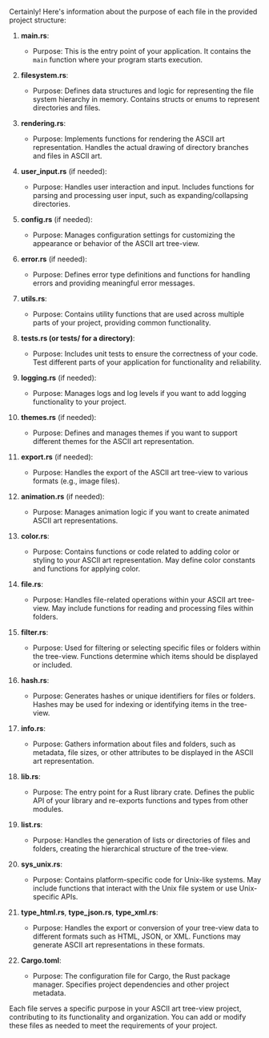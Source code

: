 Certainly! Here's information about the purpose of each file in the provided project structure:

1. **main.rs**:
   - Purpose: This is the entry point of your application. It contains the `main` function where your program starts execution.

2. **filesystem.rs**:
   - Purpose: Defines data structures and logic for representing the file system hierarchy in memory. Contains structs or enums to represent directories and files.

3. **rendering.rs**:
   - Purpose: Implements functions for rendering the ASCII art representation. Handles the actual drawing of directory branches and files in ASCII art.

4. **user_input.rs** (if needed):
   - Purpose: Handles user interaction and input. Includes functions for parsing and processing user input, such as expanding/collapsing directories.

5. **config.rs** (if needed):
   - Purpose: Manages configuration settings for customizing the appearance or behavior of the ASCII art tree-view.

6. **error.rs** (if needed):
   - Purpose: Defines error type definitions and functions for handling errors and providing meaningful error messages.

7. **utils.rs**:
   - Purpose: Contains utility functions that are used across multiple parts of your project, providing common functionality.

8. **tests.rs (or tests/ for a directory)**:
   - Purpose: Includes unit tests to ensure the correctness of your code. Test different parts of your application for functionality and reliability.

9. **logging.rs** (if needed):
   - Purpose: Manages logs and log levels if you want to add logging functionality to your project.

10. **themes.rs** (if needed):
    - Purpose: Defines and manages themes if you want to support different themes for the ASCII art representation.

11. **export.rs** (if needed):
    - Purpose: Handles the export of the ASCII art tree-view to various formats (e.g., image files).

12. **animation.rs** (if needed):
    - Purpose: Manages animation logic if you want to create animated ASCII art representations.

13. **color.rs**:
    - Purpose: Contains functions or code related to adding color or styling to your ASCII art representation. May define color constants and functions for applying color.

14. **file.rs**:
    - Purpose: Handles file-related operations within your ASCII art tree-view. May include functions for reading and processing files within folders.

15. **filter.rs**:
    - Purpose: Used for filtering or selecting specific files or folders within the tree-view. Functions determine which items should be displayed or included.

16. **hash.rs**:
    - Purpose: Generates hashes or unique identifiers for files or folders. Hashes may be used for indexing or identifying items in the tree-view.

17. **info.rs**:
    - Purpose: Gathers information about files and folders, such as metadata, file sizes, or other attributes to be displayed in the ASCII art representation.

18. **lib.rs**:
    - Purpose: The entry point for a Rust library crate. Defines the public API of your library and re-exports functions and types from other modules.

19. **list.rs**:
    - Purpose: Handles the generation of lists or directories of files and folders, creating the hierarchical structure of the tree-view.

20. **sys_unix.rs**:
    - Purpose: Contains platform-specific code for Unix-like systems. May include functions that interact with the Unix file system or use Unix-specific APIs.

21. **type_html.rs**, **type_json.rs**, **type_xml.rs**:
    - Purpose: Handles the export or conversion of your tree-view data to different formats such as HTML, JSON, or XML. Functions may generate ASCII art representations in these formats.

22. **Cargo.toml**:
    - Purpose: The configuration file for Cargo, the Rust package manager. Specifies project dependencies and other project metadata.

Each file serves a specific purpose in your ASCII art tree-view project, contributing to its functionality and organization. You can add or modify these files as needed to meet the requirements of your project.